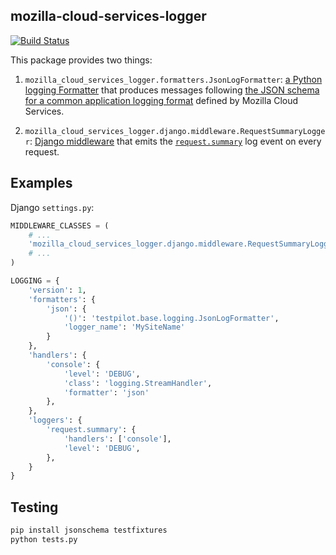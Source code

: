 mozilla-cloud-services-logger
-----------------------------

[![Build Status](https://travis-ci.org/lmorchard/mozilla-cloud-services-logger.svg?branch=master)](https://travis-ci.org/lmorchard/mozilla-cloud-services-logger)

This package provides two things:

1. `mozilla_cloud_services_logger.formatters.JsonLogFormatter`: [a Python
   logging Formatter][formatter] that produces messages following [the JSON
   schema for a common application logging format][mozlog] defined by Mozilla
   Cloud Services.

2. `mozilla_cloud_services_logger.django.middleware.RequestSummaryLogger`:
   [Django middleware][middleware] that emits the [`request.summary`][requestsummary]
   log event on every request.

[formatter]: https://docs.python.org/3/library/logging.html#formatter-objects
[mozlog]: https://github.com/mozilla-services/Dockerflow/blob/master/docs/mozlog.md
[middleware]: https://docs.djangoproject.com/en/1.8/topics/http/middleware/
[requestsummary]: https://github.com/mozilla-services/Dockerflow/blob/master/docs/mozlog.md#application-request-summary-type-requestsummary

## Examples

Django `settings.py`:

```python
MIDDLEWARE_CLASSES = (
    # ...
    'mozilla_cloud_services_logger.django.middleware.RequestSummaryLogger',
    # ...
)

LOGGING = {
    'version': 1,
    'formatters': {
        'json': {
            '()': 'testpilot.base.logging.JsonLogFormatter',
            'logger_name': 'MySiteName'
        }
    },
    'handlers': {
        'console': {
            'level': 'DEBUG',
            'class': 'logging.StreamHandler',
            'formatter': 'json'
        },
    },
    'loggers': {
        'request.summary': {
            'handlers': ['console'],
            'level': 'DEBUG',
        },
    }
}
```

## Testing

```python
pip install jsonschema testfixtures
python tests.py
```
